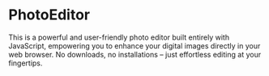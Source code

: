 # PhotoEditor
This is a powerful and user-friendly photo editor built entirely with JavaScript, empowering you to enhance your digital images directly in your web browser. No downloads, no installations – just effortless editing at your fingertips.
